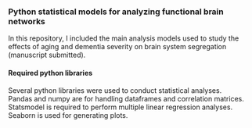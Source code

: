 ### Python statistical models for analyzing functional brain networks

In this repository, I included the main analysis models used to study the effects of aging and dementia severity on brain system segregation (manuscript submitted).

#### Required python libraries
Several python libraries were used to conduct statistical analyses. <br>
Pandas and numpy are for handling dataframes and correlation matrices. <br>
Statsmodel is required to perform multiple linear regression analyses. <br>
Seaborn is used for generating plots. 
